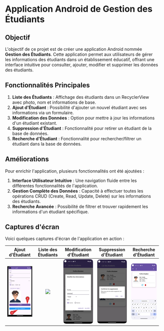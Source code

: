 # Application Android de Gestion des Étudiants

## Objectif
L'objectif de ce projet est de créer une application Android nommée **Gestion des Étudiants**. Cette application permet aux utilisateurs de gérer les informations des étudiants dans un établissement éducatif, offrant une interface intuitive pour consulter, ajouter, modifier et supprimer les données des étudiants.

## Fonctionnalités Principales
1. **Liste des Étudiants** : Affichage des étudiants dans un RecyclerView avec photo, nom et informations de base.
2. **Ajout d'Étudiant** : Possibilité d'ajouter un nouvel étudiant avec ses informations via un formulaire.
3. **Modification des Données** : Option pour mettre à jour les informations d'un étudiant existant.
4. **Suppression d'Étudiant** : Fonctionnalité pour retirer un étudiant de la base de données.
5. **Recherche d'Étudiant** : Fonctionnalité pour rechercher/filtrer un étudiant dans la base de données.

## Améliorations
Pour enrichir l'application, plusieurs fonctionnalités ont été ajoutées :
1. **Interface Utilisateur Intuitive** : Une navigation fluide entre les différentes fonctionnalités de l'application.
2. **Gestion Complète des Données** : Capacité à effectuer toutes les opérations CRUD (Create, Read, Update, Delete) sur les informations des étudiants.
3. **Recherche Avancée** : Possibilité de filtrer et trouver rapidement les informations d'un étudiant spécifique.

## Captures d'écran
Voici quelques captures d'écran de l'application en action :

| Ajout d'Étudiant | Liste des Étudiants | Modification d'Étudiant | Suppression d'Étudiant | Recherche d'Étudiant |
|:----------------:|:-------------------:|:-----------------------:|:----------------------:|:--------------------:|
| <img src="screenshots/AddEtudiant.png" width="150"> | <img src="screenshots/ListEtudiantActivité.png" width="150"> | <img src="screenshots/Modification_etudiant.png" width="150"> | <img src="screenshots/Suppression_etudiant.png" width="150"> | <img src="screenshots/Recherche_etudiant.png" width="150"> |

